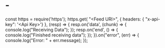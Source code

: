 # -
const https = require('https');     https.get(       "&lt;Feed URI>",       { headers: { "x-api-key": '&lt;Api Key>'}       },       (resp) => {         resp.on('data', (chunk) => {           console.log("Receiving Data");         });         resp.on('end', () => {           console.log("Finished receiving data");         });       }).on("error", (err) => {         console.log("Error: " + err.message);       });     
